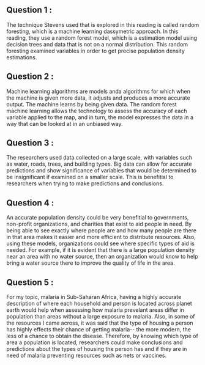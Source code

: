 ## Question 1 :

The technique Stevens used that is explored in this reading is called random foresting, which is a machine learning dassymetric approach. In this reading, they use a random forest model, which is a estimation model using decision trees and data that is not on a normal distribution. This random foresting examined variables in order to get precise population density estimations.  

## Question 2 :
Machine learning algorithms are models anda algorithms for which when the machine is given more data, it adjusts and produces a more accurate output.  The machine learns by being given data.  The random forest machine learning allows the technology to assess the accuracy of each variable applied to the map, and in turn, the model expresses the data in a way that can be looked at in an unbiased way.

## Question 3 :
The researchers used data collected on a large scale, with variables such as water, roads, trees, and building types.  Big data can allow for accurate predictions and show significance of variables that would be determined to be insignificant if examined on a smaller scale.  This is benefitial to researchers when trying to make predictions and conclusions.

## Question 4 :
An accurate population density could be very benefitial to governments, non-profit organizations, and charities that exist to aid people in need.  By being able to see exactly where people are and how many people are there in that area makes it easier and more efficient to distribute resources.  Also, using these models, organizations could see where specific types of aid is needed.  For example, if it is evident that there is a large population density near an area with no water source, then an organization would know to help bring a water source there to improve the quality of life in the area.

## Question 5 :
For my topic, malaria in Sub-Saharan Africa, having a highly accurate description of where each household and person is located across planet earth would help when assessing how malaria prevelant areas differ in population than areas without a large exposure to malaria.  Also, in some of the resources I came across, it was said that the type of housing a person has highly effects their chance of getting malaria-- the more modern, the less of a chance to obtain the disease.  Therefore, by knowing which type of area a population is located, researchers could make conclusions and predictions about the types of housing the person has and if they are in need of malaria preventing resources such as nets or vaccines.  
